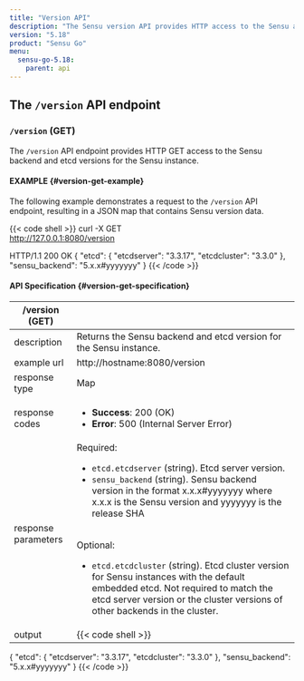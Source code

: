 ```yaml
---
title: "Version API"
description: "The Sensu version API provides HTTP access to the Sensu and etcd versions. This reference includes examples for returning version information about your Sensu instance. Read on for the full reference."
version: "5.18"
product: "Sensu Go"
menu:
  sensu-go-5.18:
    parent: api
---
```


## The `/version` API endpoint

### `/version` (GET)

The `/version` API endpoint provides HTTP GET access to the Sensu backend and etcd versions for the Sensu instance.

#### EXAMPLE {#version-get-example}

The following example demonstrates a request to the `/version` API endpoint, resulting in a JSON map that contains Sensu version data.

{{< code shell >}}
curl -X GET \
http://127.0.0.1:8080/version

HTTP/1.1 200 OK
{
  "etcd": {
    "etcdserver": "3.3.17",
    "etcdcluster": "3.3.0"
  },
  "sensu_backend": "5.x.x#yyyyyyy"
}
{{< /code >}}

#### API Specification {#version-get-specification}

/version (GET)      |      |
--------------------|------
description         | Returns the Sensu backend and etcd version for the Sensu instance.
example url         | http://hostname:8080/version
response type       | Map
response codes      | <ul><li>**Success**: 200 (OK)</li><li>**Error**: 500 (Internal Server Error)</li></ul>
response parameters | Required: <ul><li>`etcd.etcdserver` (string). Etcd server version.</li><li>`sensu_backend` (string). Sensu backend version in the format x.x.x#yyyyyyy where x.x.x is the Sensu version and yyyyyyy is the release SHA</li></ul><br>Optional:<ul><li>`etcd.etcdcluster` (string). Etcd cluster version for Sensu instances with the default embedded etcd. Not required to match the etcd server version or the cluster versions of other backends in the cluster.</li></ul>
output         | {{< code shell >}}
{
  "etcd": {
    "etcdserver": "3.3.17",
    "etcdcluster": "3.3.0"
  },
  "sensu_backend": "5.x.x#yyyyyyy"
}
{{< /code >}}
